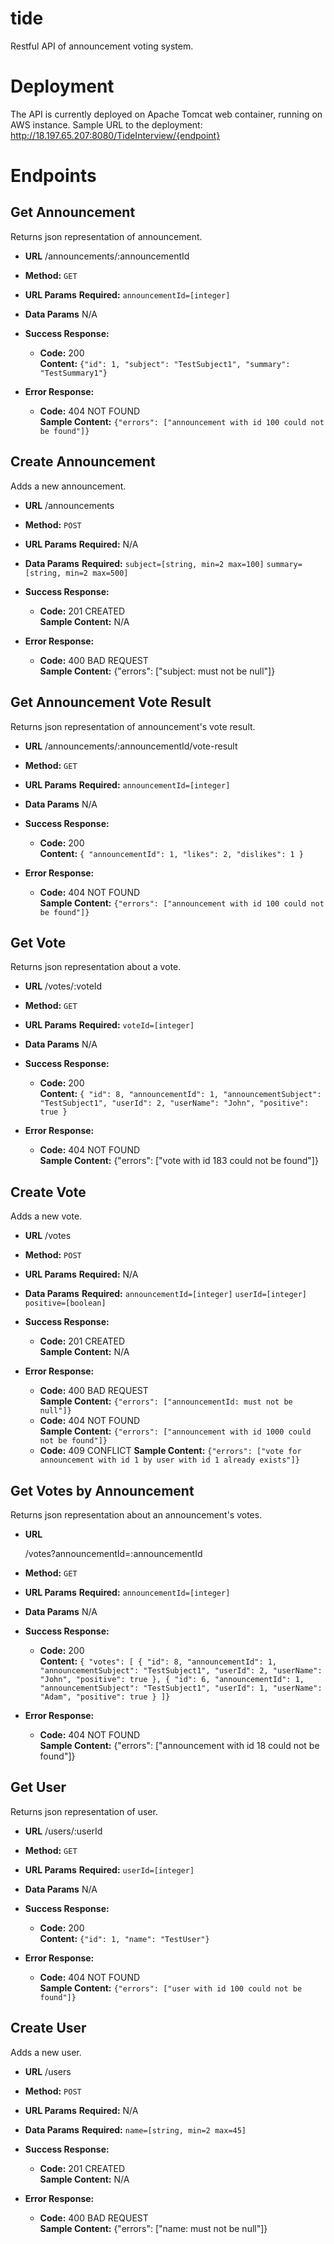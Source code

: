# tide

Restful API of announcement voting system.

# Deployment

The API is currently deployed on Apache Tomcat web container, running on AWS instance. 
Sample URL to the deployment: http://18.197.65.207:8080/TideInterview/{endpoint}

# Endpoints
      
**Get Announcement**
----
  Returns json representation of announcement.

* **URL**
  /announcements/:announcementId

* **Method:**
  `GET`
  
*  **URL Params**
   **Required:** 
   `announcementId=[integer]`

* **Data Params**
  N/A

* **Success Response:**
  * **Code:** 200 <br />
    **Content:** `{"id": 1, "subject": "TestSubject1", "summary": "TestSummary1"}`
 
* **Error Response:**
  * **Code:** 404 NOT FOUND <br />
    **Sample Content:** `{"errors": ["announcement with id 100 could not be found"]}`
  
**Create Announcement**
----
  Adds a new announcement.

* **URL**
  /announcements

* **Method:**
  `POST`
  
*  **URL Params**
   **Required:**
   N/A

* **Data Params**
  **Required:**
  `subject=[string, min=2 max=100]`
  `summary=[string, min=2 max=500]`

* **Success Response:**
  * **Code:** 201 CREATED <br />
    **Sample Content:** N/A
 
* **Error Response:**
  * **Code:** 400 BAD REQUEST <br />
    **Sample Content:** {"errors": ["subject: must not be null"]}

**Get Announcement Vote Result**
----
  Returns json representation of announcement's vote result.

* **URL**
  /announcements/:announcementId/vote-result

* **Method:**
  `GET`
  
*  **URL Params**
   **Required:** 
   `announcementId=[integer]`

* **Data Params**
  N/A

* **Success Response:**
  * **Code:** 200 <br />
    **Content:** `{
        "announcementId": 1,
        "likes": 2,
        "dislikes": 1
    }`
 
* **Error Response:**
  * **Code:** 404 NOT FOUND <br />
    **Sample Content:** `{"errors": ["announcement with id 100 could not be found"]}`

**Get Vote**
----
  Returns json representation about a vote.

* **URL**
  /votes/:voteId

* **Method:**
  `GET`
  
*  **URL Params**
   **Required:**
   `voteId=[integer]`

* **Data Params**
  N/A

* **Success Response:**
  * **Code:** 200 <br />
    **Content:** `{
        "id": 8,
        "announcementId": 1,
        "announcementSubject": "TestSubject1",
        "userId": 2,
        "userName": "John",
        "positive": true
    }`
 
* **Error Response:**

  * **Code:** 404 NOT FOUND <br />
    **Sample Content:** {"errors": ["vote with id 183 could not be found"]}
    
 **Create Vote**
----
  Adds a new vote.

* **URL**
  /votes

* **Method:**
  `POST`
  
*  **URL Params**
   **Required:**
   N/A

* **Data Params**
  **Required:**
  `announcementId=[integer]`
  `userId=[integer]`
  `positive=[boolean]`

* **Success Response:**
  * **Code:** 201 CREATED <br />
    **Sample Content:** N/A
 
* **Error Response:**
  * **Code:** 400 BAD REQUEST <br />
    **Sample Content:** `{"errors": ["announcementId: must not be null"]}`
  * **Code:** 404 NOT FOUND <br />
    **Sample Content:** `{"errors": ["announcement with id 1000 could not be found"]}`
  * **Code:** 409 CONFLICT <bg />
    **Sample Content:** `{"errors": ["vote for announcement with id 1 by user with id 1 already exists"]}`
 
**Get Votes by Announcement**
----
  Returns json representation about an announcement's votes.

* **URL**

  /votes?announcementId=:announcementId

* **Method:**
  `GET`
  
*  **URL Params**
   **Required:**
   `announcementId=[integer]`

* **Data Params**
  N/A

* **Success Response:**
  * **Code:** 200 <br />
    **Content:** `{
    "votes": [
        {
            "id": 8,
            "announcementId": 1,
            "announcementSubject": "TestSubject1",
            "userId": 2,
            "userName": "John",
            "positive": true
        },
        {
            "id": 6,
            "announcementId": 1,
            "announcementSubject": "TestSubject1",
            "userId": 1,
            "userName": "Adam",
            "positive": true
        }
    ]}`
 
* **Error Response:**
  * **Code:** 404 NOT FOUND <br />
    **Sample Content:** {"errors": ["announcement with id 18 could not be found"]}
    


**Get User**
----
  Returns json representation of user.

* **URL**
  /users/:userId

* **Method:**
  `GET`
  
*  **URL Params**
   **Required:** 
   `userId=[integer]`

* **Data Params**
  N/A

* **Success Response:**
  * **Code:** 200 <br />
    **Content:** `{"id": 1, "name": "TestUser"}`
 
* **Error Response:**
  * **Code:** 404 NOT FOUND <br />
    **Sample Content:** `{"errors": ["user with id 100 could not be found"]}`
  
**Create User**
----
  Adds a new user.

* **URL**
  /users

* **Method:**
  `POST`
  
*  **URL Params**
   **Required:**
   N/A

* **Data Params**
  **Required:**
  `name=[string, min=2 max=45]`

* **Success Response:**
  * **Code:** 201 CREATED <br />
    **Sample Content:** N/A
 
* **Error Response:**
  * **Code:** 400 BAD REQUEST <br />
    **Sample Content:** {"errors": ["name: must not be null"]}